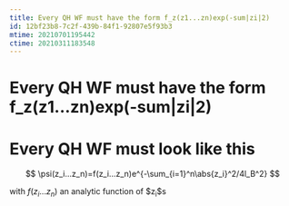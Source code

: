 ```yaml
---
title: Every QH WF must have the form f_z(z1...zn)exp(-sum|zi|2)
id: 12bf23b8-7c2f-439b-84f1-92807e5f93b3
mtime: 20210701195442
ctime: 20210311183548
---
```


# Every QH WF must have the form f\_z(z1...zn)exp(-sum|zi|2)

# Every QH WF must look like this

$$
\psi(z_i...z_n)=f(z_i...z_n)e^{-\sum_{i=1}^n\abs{z_i}^2/4l_B^2}
$$

with $f(z_i...z_n)$ an analytic function of \$z<sub>i</sub>\$s
